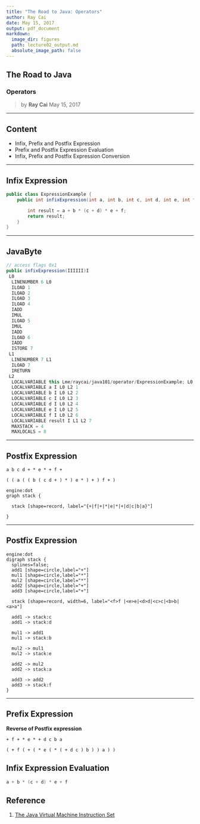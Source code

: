 ```yaml
---
title: "The Road to Java: Operators"
author: Ray Cai
date: May 15, 2017
output: pdf_document
markdown:
  image_dir: figures
  path: lecture02_output.md
  absolute_image_path: false
---
```


## The Road to Java

### Operators

> by **Ray Cai**
> May 15, 2017

---

## Content

* Infix, Prefix and Postfix Expression
* Prefix and Postfix Expression Evaluation
* Infix, Prefix and Postfix Expression Conversion

---

## Infix Expression

```java
public class ExpressionExample {
    public int infixExpression(int a, int b, int c, int d, int e, int f) {

        int result = a + b * (c + d) * e + f;
        return result;
    }
}
```

---

## JavaByte

```java
// access flags 0x1
public infixExpression(IIIIII)I
 L0
  LINENUMBER 6 L0
  ILOAD 1
  ILOAD 2
  ILOAD 3
  ILOAD 4
  IADD
  IMUL
  ILOAD 5
  IMUL
  IADD
  ILOAD 6
  IADD
  ISTORE 7
 L1
  LINENUMBER 7 L1
  ILOAD 7
  IRETURN
 L2
  LOCALVARIABLE this Lme/raycai/java101/operator/ExpressionExample; L0 L2 0
  LOCALVARIABLE a I L0 L2 1
  LOCALVARIABLE b I L0 L2 2
  LOCALVARIABLE c I L0 L2 3
  LOCALVARIABLE d I L0 L2 4
  LOCALVARIABLE e I L0 L2 5
  LOCALVARIABLE f I L0 L2 6
  LOCALVARIABLE result I L1 L2 7
  MAXSTACK = 4
  MAXLOCALS = 8
```

---

## Postfix Expression

```
a b c d + * e * + f +

( ( a ( ( b ( c d + ) * ) e * ) + ) f + )
```
```@viz
engine:dot
graph stack {

  stack [shape=record, label="{+|f|+|*|e|*|+|d|c|b|a}"]

}
```

---

## Postfix Expression

```@viz
engine:dot
digraph stack {
  splines=false;
  add1 [shape=circle,label="+"]
  mul1 [shape=circle,label="*"]
  mul2 [shape=circle,label="*"]
  add2 [shape=circle,label="+"]
  add3 [shape=circle,label="+"]

  stack [shape=record, width=6, label="<f>f |<e>e|<d>d|<c>c|<b>b|<a>a"]

  add1 -> stack:c
  add1 -> stack:d

  mul1 -> add1
  mul1 -> stack:b

  mul2 -> mul1
  mul2 -> stack:e

  add2 -> mul2
  add2 -> stack:a

  add3 -> add2
  add3 -> stack:f
}
```
---

## Prefix Expression

**Reverse of Postfix expression**

```
+ f + * e * + d c b a

( + f ( + ( * e ( * ( + d c ) b ) ) a ) )
```

## Infix Expression Evaluation

```java
a + b * (c + d) * e + f
```

## Reference

1. [The Java Virtual Machine Instruction Set](https://docs.oracle.com/javase/specs/jvms/se8/html/jvms-6.html)
